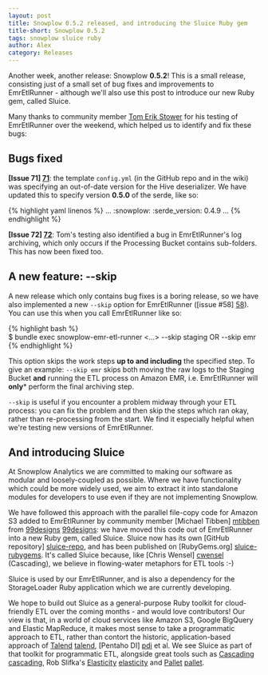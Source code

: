 ```yaml
---
layout: post
title: Snowplow 0.5.2 released, and introducing the Sluice Ruby gem
title-short: Snowplow 0.5.2
tags: snowplow sluice ruby
author: Alex
category: Releases
---
```


Another week, another release: Snowplow **0.5.2**! This is a small release, consisting just of a small set of bug fixes and improvements to EmrEtlRunner - although we'll also use this post to introduce our new Ruby gem, called Sluice.

Many thanks to community member <a href="https://github.com/testower">Tom Erik Stower</a> for his testing of EmrEtlRunner over the weekend, which helped us to identify and fix these bugs:

## Bugs fixed

**[Issue 71] [71]**: the template `config.yml` (in the GitHub repo and in the wiki) was specifying an out-of-date version for the Hive deserializer. We have updated this to specify version **0.5.0** of the serde, like so:

{% highlight yaml linenos %}
...
:snowplow:
  :serde_version: 0.4.9
...
{% endhighlight %}

**[Issue 72] [72]**: Tom's testing also identified a bug in EmrEtlRunner's log archiving, which only occurs if the Processing Bucket contains sub-folders. This has now been fixed too.

<!--more-->

## A new feature: --skip

A new release which only contains bug fixes is a boring release, so we have also implemented a new `--skip` option for EmrEtlRunner ([issue #58] [58]). You can use this when you call EmrEtlRunner like so:

{% highlight bash %}   
$ bundle exec snowplow-emr-etl-runner <...> --skip staging OR --skip emr
{% endhighlight %}

This option skips the work steps **up to and including** the specified step. To give an example: `--skip emr` skips both moving the raw logs to the Staging Bucket **and** running the ETL process on Amazon EMR, i.e. EmrEtlRunner will **only*** perform the final archiving step.

`--skip` is useful if you encounter a problem midway through your ETL process: you can fix the problem and then skip the steps which ran okay, rather than re-processing from the start. We find it especially helpful when we're testing new versions of EmrEtlRunner.

## And introducing Sluice

At Snowplow Analytics we are committed to making our software as modular and loosely-coupled as possible. Where we have functionality which could be more widely used, we aim to extract it into standalone modules for developers to use even if they are not implementing Snowplow.

We have followed this approach with the parallel file-copy code for Amazon S3 added to EmrEtlRunner by community member [Michael Tibben] [mtibben] from [99designs] [99designs]: we have moved this code out of EmrEtlRunner into a new Ruby gem, called Sluice. Sluice now has its own [GitHub repository] [sluice-repo], and has been published on [RubyGems.org] [sluice-rubygems]. It's called Sluice because, like [Chris Wensel] [cwensel] (Cascading), we believe in flowing-water metaphors for ETL tools :-)

Sluice is used by our EmrEtlRunner, and is also a dependency for the StorageLoader Ruby application which we are currently developing.

We hope to build out Sluice as a general-purpose Ruby toolkit for cloud-friendly ETL over the coming months - and would love contributors! Our view is that, in a world of cloud services like Amazon S3, Google BigQuery and Elastic MapReduce, it makes most sense to take a programmatic approach to ETL, rather than contort the historic, application-based approach of [Talend] [talend], [Pentaho DI] [pdi] et al. We see Sluice as part of that toolkit for programmatic ETL, alongside great tools such as [Cascading] [cascading], Rob Slifka's [Elasticity] [elasticity] and [Pallet] [pallet].

[testower]: https://github.com/testower
[71]: https://github.com/snowplow/snowplow/issues/71
[72]: https://github.com/snowplow/snowplow/issues/72
[58]: https://github.com/snowplow/snowplow/issues/58

[sluice-repo]: https://github.com/snowplow/sluice
[sluice-rubygems]: http://rubygems.org/gems/sluice

[mtibben]: https://github.com/mtibben
[99designs]: http://99designs.com

[talend]: http://www.talend.com
[pdi]: http://www.pentaho.com/explore/pentaho-data-integration/

[cwensel]: https://github.com/cwensel
[cascading]: http://www.cascading.org
[elasticity]: https://github.com/rslifka/elasticity
[pallet]: http://palletops.com
